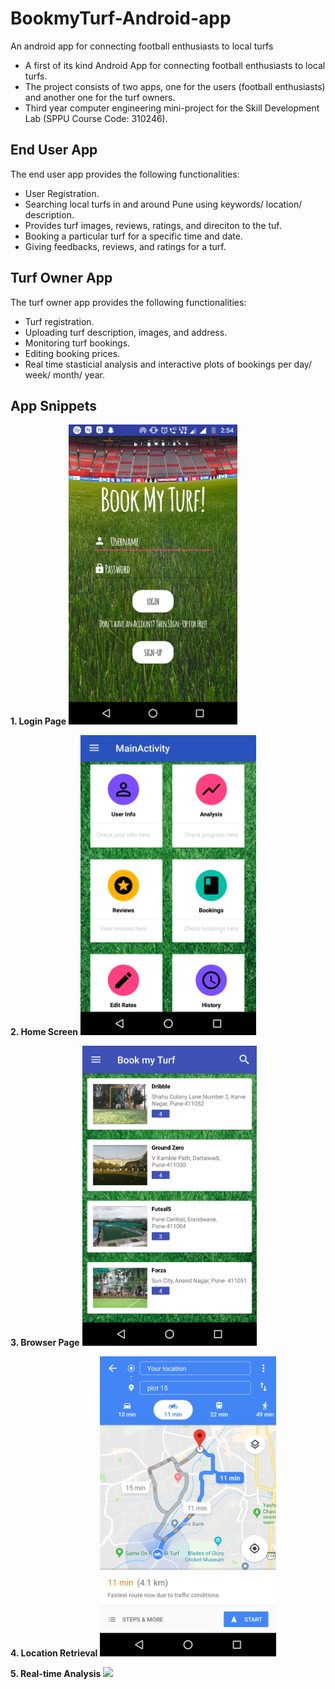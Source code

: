 # BookmyTurf-Android-app
An android app for connecting football enthusiasts to local turfs

* A first of its kind Android App for connecting football enthusiasts to local turfs. 
* The project consists of two apps, one for the users (football enthusiasts) and another one for the turf owners.
* Third year computer engineering mini-project for the Skill Development Lab (SPPU Course Code: 310246).

## End User App
The end user app provides the following functionalities:
* User Registration.
* Searching local turfs in and around Pune using keywords/ location/ description.
* Provides turf images, reviews, ratings, and direciton to the tuf.
* Booking a particular turf for a specific time and date.
* Giving feedbacks, reviews, and ratings for a turf.

## Turf Owner App
The turf owner app provides the following functionalities:
* Turf registration.
* Uploading turf description, images, and address.
* Monitoring turf bookings.
* Editing booking prices.
* Real time stasticial analysis and interactive plots of bookings per day/ week/ month/ year.


## App Snippets

**1. Login Page**
<img src="app-images/Login Page.png" height="480">
<br>

**2. Home Screen**
<img src="app-images/Home Screen.png" height="480">
<br>

**3. Browser Page**
<img src="app-images/Browser Page.png" height="480">
<br>

**4. Location Retrieval**
<img src="app-images/Location Functionality.png" height="480">
<br>

**5. Real-time Analysis**
<img src="app-images/Real time analysis.png" height="480">
